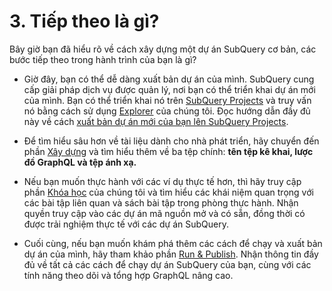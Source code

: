 # 3. Tiếp theo là gì?

Bây giờ bạn đã hiểu rõ về cách xây dựng một dự án SubQuery cơ bản, các bước tiếp theo trong hành trình của bạn là gì?

- Giờ đây, bạn có thể dễ dàng xuất bản dự án của mình. SubQuery cung cấp giải pháp dịch vụ được quản lý, nơi bạn có thể triển khai dự án mới của mình. Bạn có thể triển khai nó trên [SubQuery Projects](https://project.subquery.network) và truy vấn nó bằng cách sử dụng [Explorer](https://explorer.subquery.network) của chúng tôi. Đọc hướng dẫn đầy đủ này về cách [xuất bản dự án mới của bạn lên SubQuery Projects](../../run_publish/publish.md).

- Để tìm hiểu sâu hơn về tài liệu dành cho nhà phát triển, hãy chuyển đến phần [Xây dựng](../../build/introduction.md) và tìm hiểu thêm về ba tệp chính: **tên tệp kê khai, lược đồ GraphQL và tệp ánh xạ.**

- Nếu bạn muốn thực hành với các ví dụ thực tế hơn, thì hãy truy cập phần [Khóa học](../academy/herocourse/welcome.md) của chúng tôi và tìm hiểu các khái niệm quan trọng với các bài tập liên quan và sách bài tập trong phòng thực hành. Nhận quyền truy cập vào các dự án mã nguồn mở và có sẵn, đồng thời có được trải nghiệm thực tế với các dự án SubQuery.

- Cuối cùng, nếu bạn muốn khám phá thêm các cách để chạy và xuất bản dự án của mình, hãy tham khảo phần [Run & Publish](../../run_publish/run.md). Nhận thông tin đầy đủ về tất cả các cách để chạy dự án SubQuery của bạn, cùng với các tính năng theo dõi và tổng hợp GraphQL nâng cao.